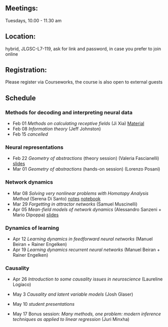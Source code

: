 

## Meetings:
Tuesdays, 10.00 - 11.30 am

## Location:
hybrid, JLGSC-L7-119, ask for link and password, in case you prefer to join online

## Registration:
Please register via Courseworks, the course is also open to external guests

## Schedule
### Methods for decoding and interpreting neural data
* Feb 01 *Methods on calculating receptive fields* (Ji Xia) [Material](https://github.com/RainerEngelken/lnp_model_tutorial)
* Feb 08 *Information theory* (Jeff Johnston)
* Feb 15 *cancelled* 

### Neural representations
* Feb 22 *Geometry of abstractions* (theory session) (Valeria Fascianelli) [slides](https://github.com/RainerEngelken/neurotheory-seminar-2022/blob/main/geometry_abstractions_February_2022.pdf)
* Mar 01 *Geometry of abstractions* (hands-on session) (Lorenzo Posani)

### Network dynamics
* Mar 08 *Solving very nonlinear problems with Homotopy Analysis Method*  (Serena Di Santo) [notes](https://github.com/RainerEngelken/neurotheory-seminar-2022/blob/main/HomotopyAnalysisMethod.pdf) [notebook](https://github.com/RainerEngelken/neurotheory-seminar-2022/blob/main/HAM_handson2_Serena.nb) 
* Mar 29 *Forgetting in attractor networks* (Samuel Muscinelli)
* Apr 05 *Mean-field models of network dynamics* (Alessandro Sanzeni + Mario Dipoppa) [slides](https://github.com/RainerEngelken/neurotheory-seminar-2022/blob/main/ATC_04052022_SlidesAlessandro.pdf)

### Dynamics of learning
* Apr 12 *Learning dynamics in feedforward neural networks* (Manuel Beiran + Rainer Engelken)
* Apr 19 *Learning dynamics recurrent neural networks* (Manuel Beiran + Rainer Engelken)

### Causality
* Apr 26 *Introduction to some causality issues in neuroscience* (Laureline Logiaco)
* May 3 *Causality and latent variable models* (Josh Glaser)

* May 10 *student presentations*
* May 17 Bonus session: *Many methods, one problem: modern inference techniques as applied to linear regression* (Juri Minxha)
